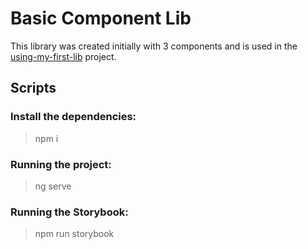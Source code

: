 # Basic Component Lib

This library was created initially with 3 components and is used in the [using-my-first-lib](https://github.com/marcelapereirads/using-my-first-lib) project.

## Scripts

### Install the dependencies:
> npm i

### Running the project:
> ng serve

### Running the Storybook:
> npm run storybook